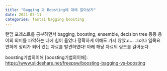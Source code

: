 ```yaml
---
title: "Bagging 과 Boosting에 대해 알아보자"
date: 2021-05-11 
categories: fastai bagging boosting
---
```

랜덤 포레스트를 공부하면서 bagging, boosting, ensemble, decision tree 등등 용어의 의미를 파악하는 데에 힘이 들었다 정확하게 이해도 가지 않았고...
그러다 일목요연하게 정리가 되어 있는 자료를 발견하였다!
아래 해당 자료의 링크를 걸어둔다.

boosting기법의이해
[boosting기법의이해]: https://www.slideshare.net/freepsw/boosting-bagging-vs-boosting
